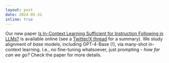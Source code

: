 ```yaml
---
layout: post
date: 2024-05-31
inline: true
---
```



Our new paper [Is In-Context Learning Sufficient for Instruction Following in LLMs?](https://arxiv.org/abs/2405.19874) is available online (see a [Twitter/X thread](https://twitter.com/maksym_andr/status/1796574290797604892) for a summary).
We study alignment of *base* models, including GPT-4-Base (!), via many-shot in-context learning. I.e., no fine-tuning whatsoever, just prompting - *how far can we go?* Check the paper for more details.
<!-- Many people are thinking these days whether in-context learning with long-context LLMs can substitute fine-tuning altogether. Is it really true? Our paper provides a clear answer: no. -->